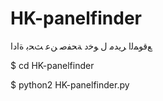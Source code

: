 HK-panelfinder
==================

ﻊﻗﻮﻤﻟﺍ ﺮﻳﺪﻣ ﻝ ﻮﺧﺩ ﺔﺤﻔﺻ ﻦﻋ ﺚﺤﺑ ﺓﺍﺩﺍ

$ cd HK-panelfinder

$ python2 HK-panelfinder.py
